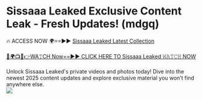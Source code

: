 # Sissaaa Leaked Exclusive Content Leak - Fresh Updates! (mdgq)

🔥 ACCESS NOW 🌍==►► <a href="https://tinyurl.com/kvy9nzfs" rel="nofollow">Sissaaa Leaked Latest Collection</a>
<br><br>
[🔴🌍📺📱👉WA𝚃CH Now==►► CLICK HERE TO Sissaaa Leaked 𝚆𝙰𝚃𝙲𝙷 NOW](https://tinyurl.com/kvy9nzfs)
<br><br>
Unlock Sissaaa Leaked's private videos and photos today! Dive into the newest 2025 content updates and explore exclusive material you won’t find anywhere else.
<br>
<a href="https://tinyurl.com/kvy9nzfs" rel="nofollow" data-target="animated-image.originalLink"><img src="https://camo.githubusercontent.com/8a4f000d20f83aca3bf7ec5f350d767afa0574a8a352519fd8cfa583a6f93a33/68747470733a2f2f692e696d6775722e636f6d2f644a486b345a712e676966" data-canonical-src="https://i.imgur.com/dJHk4Zq.gif" style="max-width: 100%; display: inline-block;" data-target="animated-image.originalImage"></a>
<br>
